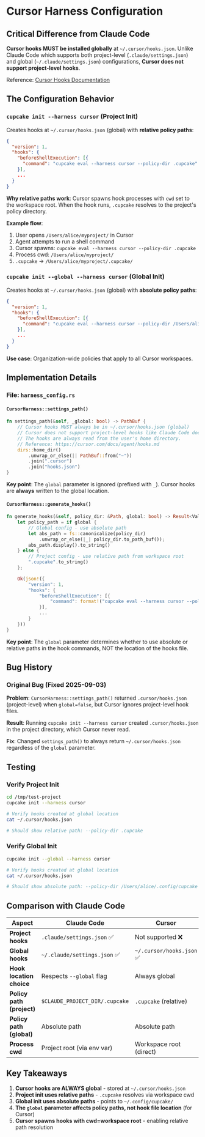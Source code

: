 # Cursor Harness Configuration

## Critical Difference from Claude Code

**Cursor hooks MUST be installed globally** at `~/.cursor/hooks.json`. Unlike Claude Code which supports both project-level (`.claude/settings.json`) and global (`~/.claude/settings.json`) configurations, **Cursor does not support project-level hooks**.

Reference: [Cursor Hooks Documentation](https://cursor.com/docs/agent/hooks.md)

## The Configuration Behavior

### `cupcake init --harness cursor` (Project Init)

Creates hooks at `~/.cursor/hooks.json` (global) with **relative policy paths**:

```json
{
  "version": 1,
  "hooks": {
    "beforeShellExecution": [{
      "command": "cupcake eval --harness cursor --policy-dir .cupcake"
    }],
    ...
  }
}
```

**Why relative paths work**: Cursor spawns hook processes with `cwd` set to the workspace root. When the hook runs, `.cupcake` resolves to the project's policy directory.

**Example flow**:

1. User opens `/Users/alice/myproject/` in Cursor
2. Agent attempts to run a shell command
3. Cursor spawns: `cupcake eval --harness cursor --policy-dir .cupcake`
4. Process cwd: `/Users/alice/myproject/`
5. `.cupcake` → `/Users/alice/myproject/.cupcake/`

### `cupcake init --global --harness cursor` (Global Init)

Creates hooks at `~/.cursor/hooks.json` (global) with **absolute policy paths**:

```json
{
  "version": 1,
  "hooks": {
    "beforeShellExecution": [{
      "command": "cupcake eval --harness cursor --policy-dir /Users/alice/.config/cupcake"
    }],
    ...
  }
}
```

**Use case**: Organization-wide policies that apply to all Cursor workspaces.

## Implementation Details

### File: `harness_config.rs`

#### `CursorHarness::settings_path()`

```rust
fn settings_path(&self, _global: bool) -> PathBuf {
    // Cursor hooks MUST always be in ~/.cursor/hooks.json (global)
    // Cursor does not support project-level hooks like Claude Code does.
    // The hooks are always read from the user's home directory.
    // Reference: https://cursor.com/docs/agent/hooks.md
    dirs::home_dir()
        .unwrap_or_else(|| PathBuf::from("~"))
        .join(".cursor")
        .join("hooks.json")
}
```

**Key point**: The `global` parameter is ignored (prefixed with `_`). Cursor hooks are **always** written to the global location.

#### `CursorHarness::generate_hooks()`

```rust
fn generate_hooks(&self, policy_dir: &Path, global: bool) -> Result<Value> {
    let policy_path = if global {
        // Global config - use absolute path
        let abs_path = fs::canonicalize(policy_dir)
            .unwrap_or_else(|_| policy_dir.to_path_buf());
        abs_path.display().to_string()
    } else {
        // Project config - use relative path from workspace root
        ".cupcake".to_string()
    };

    Ok(json!({
        "version": 1,
        "hooks": {
            "beforeShellExecution": [{
                "command": format!("cupcake eval --harness cursor --policy-dir {}", policy_path)
            }],
            ...
        }
    }))
}
```

**Key point**: The `global` parameter determines whether to use absolute or relative paths in the hook commands, NOT the location of the hooks file.

## Bug History

### Original Bug (Fixed 2025-09-03)

**Problem**: `CursorHarness::settings_path()` returned `.cursor/hooks.json` (project-level) when `global=false`, but Cursor ignores project-level hook files.

**Result**: Running `cupcake init --harness cursor` created `.cursor/hooks.json` in the project directory, which Cursor never read.

**Fix**: Changed `settings_path()` to always return `~/.cursor/hooks.json` regardless of the `global` parameter.

## Testing

### Verify Project Init

```bash
cd /tmp/test-project
cupcake init --harness cursor

# Verify hooks created at global location
cat ~/.cursor/hooks.json

# Should show relative path: --policy-dir .cupcake
```

### Verify Global Init

```bash
cupcake init --global --harness cursor

# Verify hooks created at global location
cat ~/.cursor/hooks.json

# Should show absolute path: --policy-dir /Users/alice/.config/cupcake
```

## Comparison with Claude Code

| Aspect                    | Claude Code                    | Cursor                    |
| ------------------------- | ------------------------------ | ------------------------- |
| **Project hooks**         | `.claude/settings.json` ✅     | Not supported ❌          |
| **Global hooks**          | `~/.claude/settings.json` ✅   | `~/.cursor/hooks.json` ✅ |
| **Hook location choice**  | Respects `--global` flag       | Always global             |
| **Policy path (project)** | `$CLAUDE_PROJECT_DIR/.cupcake` | `.cupcake` (relative)     |
| **Policy path (global)**  | Absolute path                  | Absolute path             |
| **Process cwd**           | Project root (via env var)     | Workspace root (direct)   |

## Key Takeaways

1. **Cursor hooks are ALWAYS global** - stored at `~/.cursor/hooks.json`
2. **Project init uses relative paths** - `.cupcake` resolves via workspace cwd
3. **Global init uses absolute paths** - points to `~/.config/cupcake/`
4. **The `global` parameter affects policy paths, not hook file location** (for Cursor)
5. **Cursor spawns hooks with cwd=workspace root** - enabling relative path resolution
